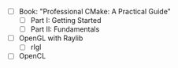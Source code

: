 - [ ] Book: "Professional CMake: A Practical Guide"
    - [ ] Part I: Getting Started
    - [ ] Part II: Fundamentals
- [ ] OpenGL with Raylib
    - [ ] rlgl
- [ ] OpenCL
